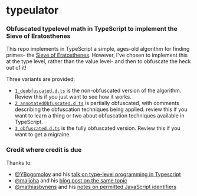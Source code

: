 # typeulator
### Obfuscated typelevel math in TypeScript to implement the Sieve of Eratosthenes

This repo implements in TypeScript a simple, ages-old algorithm for finding primes- the [Sieve of Eratosthenes](https://en.wikipedia.org/wiki/Sieve_of_Eratosthenes). However, I've chosen to implement this at the type level, rather than the value level- and then to obfuscate the heck out of it!

Three variants are provided:
* [`1_deobfuscated.d.ts`](types/1_deobfuscated.d.ts) is the non-obfuscated version of the algorithm. Review this if you just want to see how it works.
* [`2_annotatedObfuscated.d.ts`](types/2_annotatedObfuscated.d.ts) is partially obfuscated, with comments describing the obfuscation techniques being applied. review this if you want to learn a thing or two about obfuscation techniques available in TypeScript.
* [`3_obfuscated.d.ts`](types/3_obfuscated.d.ts) is the fully obfuscated version. Review this if you want to get a migraine.

### Credit where credit is due

Thanks to:

* [@YBogomolov](https://github.com/YBogomolov) and his [talk on type-level programming in Typescript](https://github.com/YBogomolov/talk-typelevel-ts)
* [@majjoha](https://github.com/majjoha) and his [blog post on the same topic](https://mjj.io/2021/03/29/type-level-programming-in-typescript/)
* [@mathiasbynens](https://github.com/mathiasbynens) and his [notes on permitted JavaScript identifiers](https://mathiasbynens.be/notes/javascript-identifiers-es6)
